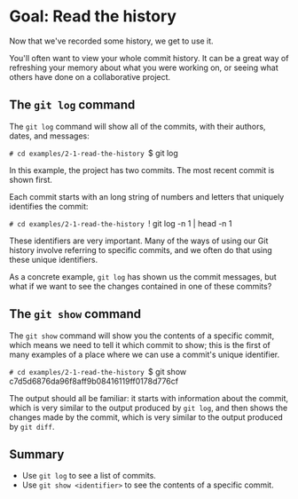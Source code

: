 # Goal: Read the history

Now that we've recorded some history, we get to use it.

You'll often want to view your whole commit history. It can be a great way of
refreshing your memory about what you were working on, or seeing what others
have done on a collaborative project.

## The `git log` command

The `git log` command will show all of the commits, with their authors, dates,
and messages:

`# cd examples/2-1-read-the-history
`$ git log

In this example, the project has two commits. The most recent commit is shown
first.

Each commit starts with an long string of numbers and letters that uniquely
identifies the commit:

`# cd examples/2-1-read-the-history
`! git log -n 1 | head -n 1

These identifiers are very important. Many of the ways of using our Git history
involve referring to specific commits, and we often do that using these unique
identifiers.

As a concrete example, `git log` has shown us the commit messages, but what if
we want to see the changes contained in one of these commits?

## The `git show` command

The `git show` command will show you the contents of a specific commit, which
means we need to tell it which commit to show; this is the first of many
examples of a place where we can use a commit's unique identifier.

`# cd examples/2-1-read-the-history
`$ git show c7d5d6876da96f8aff9b08416119ff0178d776cf

The output should all be familiar: it starts with information about the commit,
which is very similar to the output produced by `git log`, and then shows the
changes made by the commit, which is very similar to the output produced by `git
diff`.

## Summary

* Use `git log` to see a list of commits.
* Use `git show <identifier>` to see the contents of a specific commit.
